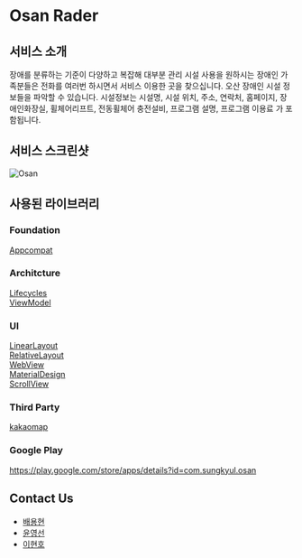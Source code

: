 # Osan Rader

## 서비스 소개
장애를 분류하는 기준이 다양하고 복잡해 대부분 관리 시설 사용을 원하시는 장애인 가족분들은 전화를 여러번 하시면서 서비스 이용한 곳을 찾으십니다.
오산 장애인 시설 정보들을 파악할 수 있습니다. 시설정보는 시설명, 시설 위치, 주소, 연락처, 홈페이지, 장애인화장실, 휠체어리프트, 전동휠체어 충전설비, 프로그램 설명, 프로그램 이용료 가 포함됩니다.
   
## 서비스 스크린샷   
   ![Osan](https://user-images.githubusercontent.com/77232856/148517389-c57fd463-afd4-43ad-8379-05f9267947d0.png)   

## 사용된 라이브러리
### Foundation   
[Appcompat](https://developer.android.com/topic/libraries/support-library/packages#v7-appcompat) 

### Architcture   
[Lifecycles](https://developer.android.com/topic/libraries/architecture/lifecycle)   
[ViewModel](https://developer.android.com/topic/libraries/architecture/viewmodel) 

### UI   
[LinearLayout](https://developer.android.com/reference/android/widget/LinearLayout)   
[RelativeLayout](https://developer.android.com/reference/kotlin/android/widget/RelativeLayout)  
[WebView](https://developer.android.com/guide/webapps/webview)  
[MaterialDesign](https://material.io/design)  
[ScrollView](https://developer.android.com/reference/androidx/core/view/ScrollingView)

### Third Party   
[kakaomap](https://apis.map.kakao.com/web/guide/)

### Google Play
https://play.google.com/store/apps/details?id=com.sungkyul.osan

## Contact Us
* [배용현](https://github.com/Baeyonghyeon)   
* [윤영선](https://github.com/yys7517)   
* [이현호](https://github.com/S4KITA)   
